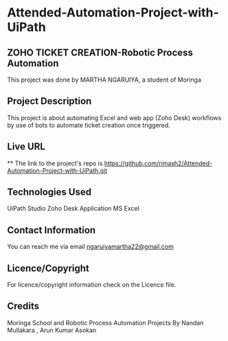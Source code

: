 # Attended-Automation-Project-with-UiPath

## ZOHO TICKET CREATION-Robotic Process Automation
This project was done by MARTHA NGARUIYA, a student of Moringa

## Project Description
This project is about automating Excel and web app (Zoho Desk) workflows by use of bots to automate ticket creation once triggered.

## Live URL
** The link to the project's repo is https://github.com/rimash2/Attended-Automation-Project-with-UiPath.git

## Technologies Used
UiPath Studio Zoho Desk Application MS Excel

## Contact Information
You can reach me via email ngaruiyamartha22@gmail.com

## Licence/Copyright
For licence/copyright information check on the Licence file.

## Credits
Moringa School and Robotic Process Automation Projects
By Nandan Mullakara , Arun Kumar Asokan
